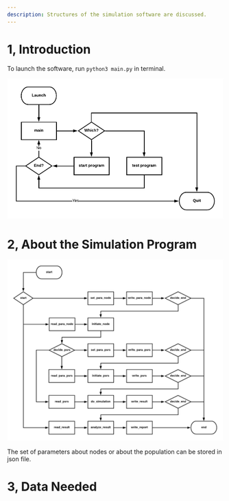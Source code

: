 ```yaml
---
description: Structures of the simulation software are discussed.
---
```


# 1, Introduction

To launch the software, run `python3 main.py` in terminal.

![Structure of the Software](../images/15.png)

# 2,  About the Simulation Program

![Structure of the Program](../images/14.png)

The set of parameters about nodes or about the population can be stored in json file.

# 3, Data Needed
